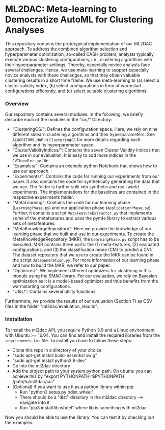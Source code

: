 # ML2DAC: Meta-learning to Democratize AutoML for Clustering Analyses

This repository contains the prototypical implementation of our ML2DAC approach. To address the combined algorithm
selection and hyperparameter optimization, so-called CASH problem, analysts typically execute various clustering
configurations, i.e., clustering algorithms with their hyperparameter settings. Thereby, especially novice analysts face
several challenges. Hence, we use meta-learning to support especially novice analysts with these challenges, so that
they obtain valuable clustering results in a short time frame. We use meta-learning to (a) select a cluster validity
index, (b)  select configurations in form of warmstart configurations efficiently, and (c) select suitable clustering
algorithms.

### Overview

Our repository contains several modules. In the following, we briefly describe each of the modules in the "src/"
Directory:

- "ClusteringCS/": Defines the configuration space. Here, we rely on nine different sklearn clustering algorithms and
  their hyperparameters. See `ALGORITHMS_MAP` in `ClusteringCS` for more details regarding each algorithm and its
  hyperparameter space.
- "ClusterValidityIndices/": Contains the seven Cluster Validity Indices that we use in our evaluation. It is easy to
  add more indices in the `CVIHandler.py` file.
- "Examples/": Contains an example python Notebook that shows how to use our approach.
- "Experiments/": Contains the code for running our experiments from our paper. It also contains the code for
  synthetically generating the data that we use. The folder is further split into synthetic and real-world experiments.
  The implementations for the baselines are contained in the respective experiments folder.
- "MetaLearning": Contains the code for our learning phase (`LearningPhase.py`) and our application
  phase (`ApplicationPhase.py`). Further, it contains a script ``MetaFeatureExtractor.py`` that implements some of the
  metafeatures and uses the pymfe library to extract various sets of metafeatures.
- "MetaKnowledgeRepository": Here we provide the knowledge of our learning phase that we built and use in our
  experiments. To create the MetaKnowledgeRepository (MKR), the ``LearningPhase.py`` script has to be executed. MKR
  contains three parts: the (1) meta-features, (2) evaluated configurations, and (3) the classification mode (CM) to
  predict a CVI. The dataset repository that we use to create the MKR can be found in the script ``DataGeneration.py``.
  For more information of our learning phase and how to build the MKR, we refer to our paper.
- "Optimizer/": We implement different optimizers for clustering in this module using the SMAC library. For our
  evaluation, we rely on Bayesian optimization as it is a model-based optimizer and thus benefits from the warmstarting
  configurations.
- "Utils/": Contains several utility functions.

Furthermore, we provide the results of our evaluation (Section 7) as CSV files in the folder 
"ml2dac/evaluation_results".

### Installation

To install the ml2dac API, you require Python 3.9 and a Linux environment with Ubuntu >= 16.04. You can find and install
the required libraries from the `requirements.txt` file. To install you have to follow these steps:

- Clone this repo in a directory of your choice
- "sudo apt-get install build-essential swig"
- "sudo apt-get install python3.9-dev"
- Go into the ml2dac directory
- Add the project path to your system python path. On ubuntu you can achieve this by "export PYTHONPATH=$PYTHONPATH:
  /path/to/ml2dac/src"
- (Optional) If you want to use it as a python library within pip:
    - Run "python3 setup.py bdist_wheel"
    - There should be a "dist" directory in the ml2dac directory --> navigate into it
    - Run "pip3 install lib.wheel" where lib is something with ml2dac

Now you should be able to use the library. You can test it by checking out the examples.
